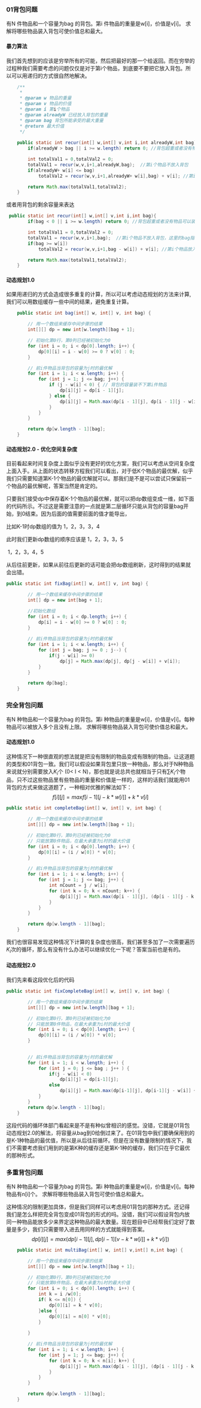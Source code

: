 ### 01背包问题

有N 件物品和一个容量为bag 的背包。第i 件物品的重量是w[i]，价值是v[i]。
求解将哪些物品装入背包可使价值总和最大。

#### 暴力算法

我们首先想到的应该是穷举所有的可能，然后把最好的那一个给返回。而在穷举的过程种我们需要考虑的问题仅仅是对于第i个物品，到底要不要把它放入背包。所以可以用递归的方式很自然地解决。

```java
    /**
     * 
     * @param w 物品的重量
     * @param v 物品的价值
     * @param i 第i个物品
     * @param alreadyW 已经放入背包的重量
     * @param bag 背包所能承受的最大重量
     * @return 最大价值
     */
    
    public static int recur(int[] w,int[] v,int i,int alreadyW,int bag){
        if(alreadyW > bag || i >= w.length) return 0; //背包超重或者没有物品可以装

        int totalVal1 = 0,totalVal2 = 0;
        totalVal1 = recur(w,v,i+1,alreadyW,bag);  //第i个物品不放入背包
        if(alreadyW+ w[i] <= bag)
            totalVal2 = recur(w,v,i+1,alreadyW+ w[i],bag) + v[i]; //第i个物品放入背包

        return Math.max(totalVal1,totalVal2);
    }
```

或者用背包的剩余容量来表达

```java
 public static int recur(int[] w,int[] v,int i,int bag){
        if(bag < 0 || i >= w.length) return 0; //背包超重或者没有物品可以装

        int totalVal1 = 0,totalVal2 = 0;
        totalVal1 = recur(w,v,i+1,bag);  //第i个物品不放入背包，这里的bag指的是剩余的容量
        if(bag >= w[i])
            totalVal2 = recur(w,v,i+1,bag - w[i]) + v[i]; //第i个物品放入背包

        return Math.max(totalVal1,totalVal2);
    }
```

#### 动态规划1.0

如果用递归的方式会造成很多重复的计算，所以可以考虑动态规划的方法来计算,我们可以用数组缓存一些中间的结果，避免重复计算。

```java
	public static int bag(int[] w, int[] v, int bag) {

		// 用一个数组来缓存中间步骤的结果
		int[][] dp = new int[w.length][bag + 1];

		// 初始化第0行，第0列已经被初始化为0
		for (int i = 0; i < dp[0].length; i++) {
			dp[0][i] = i - w[0] >= 0 ? v[0] : 0;
		}

		// 前i件物品当背包的容量为j时的最优解
		for (int i = 1; i < w.length; i++) {
			for (int j = 1; j <= bag; j++) {
				if (j - w[i] < 0) { // 背包的容量装不下第i件物品
					dp[i][j] = dp[i - 1][j];
				} else {
					dp[i][j] = Math.max(dp[i - 1][j], dp[i - 1][j - w[i]] + v[i]);
				}
			}
		}

		return dp[w.length - 1][bag];
	}
```

#### 动态规划2.0 - 优化空间复杂度

目前看起来时间复杂度上面似乎没有更好的优化方案，我们可以考虑从空间复杂度上面入手。从上面的状态转移方程我们可以看出，对于低K个物品的最优解，似乎我们只需要知道第K-1个物品的最优解就可以。那我们是不是可以尝试只保留前一个物品的最优解呢，答案当然是肯定的。

只要我们接受dp中保存着K-1个物品的最优解，就可以把dp数组变成一维，如下面的代码所示。不过这是需要注意的一点就是第二层循环只能从背包的容量bag开始，到0结束。因为后面的值需要前面的值才能导出，

比如K-1时dp数组的值为                                1，2，3，3，4

此时我们更新dp数组的顺序应该是             1，2，3，3，5

​                                                                          1，2，3，4，5                         

 从后往前更新，如果从前往后更新的话可能会把dp数组刷新，这时得到的结果就会出错。                                              

```java
public static int fixBag(int[] w, int[] v, int bag) {

		// 用一个数组来缓存中间步骤的结果
		int[] dp = new int[bag + 1];

	    //初始化数组
		for (int i = 0; i < dp.length; i++) {
			dp[i] = i - w[0] >= 0 ? w[0] : 0;
		}
		
		// 前i件物品当背包的容量为j时的最优解
		for (int i = 1; i < w.length; i++) {
			for (int j = bag; j >= 0 ; j--) {
				if(j - w[i] >= 0)
					dp[j] = Math.max(dp[j], dp[j - w[i]] + v[i]);
			}
		}

		return dp[bag];
	}
```



### 完全背包问题

有N 种物品和一个容量为bag 的背包。第i 种物品的重量是w[i]，价值是v[i]。每种物品可以被放入多个且没有上限。
求解将哪些物品装入背包可使价值总和最大。

#### 动态规划1.0

这种情况下一种很直观的想法就是把没有限制的物品变成有限制的物品，让这道题的类型和01背包一致。我们可以假设如果背包里只放一种物品，那么对于N种物品来说就分别需要放入$K_i$个 (0< I < N)，那也就是说总共也就相当于只有$\sum{K_i}$个物品，只不过这些物品里有些物品的重量和价值是一样的，这样的话我们就能用01背包的方式来做这道题了，一种相对优雅的解法如下：
$$
f[i][j] =max{f[i-1][j - k * w[i]]+ k * v[i]}
$$

```java
public static int completeBag(int[] w, int[] v, int bag) {

		// 用一个数组来缓存中间步骤的结果
		int[][] dp = new int[w.length][bag + 1];

		// 初始化第0行，第0列已经被初始化为0
		// 只能放第0件物品，在最大承重为i时的最大价值
		for (int i = 0; i < dp[0].length; i++) {
			dp[0][i] = (i / w[0]) * v[0];
		}

		// 前i件物品当背包的容量为j时的最优解
		for (int i = 1; i < w.length; i++) {
			for (int j = 1; j <= bag; j++) {
				int nCount = j / w[i];
				for (int k = 0; k < nCount; k++) {
					dp[i][j] = Math.max(dp[i - 1][j], (dp[i - 1][j - k * w[i]] + k * v[i]));
				}
			}
		}

		return dp[w.length - 1][bag];
	}
```

我们也很容易发现这种情况下计算的复杂度也很高，我们甚至多加了一次需要遍历$K_i$次的循环，那么有没有什么办法可以继续优化一下呢？答案当前也是有的。

#### 动态规划2.0

我们先来看这段优化后的代码

```java
public static int fixCompleteBag(int[] w, int[] v, int bag) {

		// 用一个数组来缓存中间步骤的结果
		int[][] dp = new int[w.length][bag + 1];

		// 初始化第0行，第0列已经被初始化为0
		// 只能放第0件物品，在最大承重为i时的最大价值
		for (int i = 0; i < dp[0].length; i++) {
			dp[0][i] = (i / w[0]) * v[0];
		}

	
		// 前i件物品当背包的容量为j时的最优解
		for (int i = 1; i < w.length; i++) {
			for (int j = 0; j <= bag ; j++ ) {
				if(j - w[i] < 0)
					dp[i][j] = dp[i-1][j];
				else
					dp[i][j] = Math.max(dp[i-1][j], dp[i-1][j - w[i]] + v[i]);
			}
		}
		return dp[w.length - 1][bag];
	}
```

这段代码的循环体部门看起来是不是有种似曾相识的感觉。没错，它就是01背包动态规划2.0的解法，将容量从bag到0给倒过来了。在01背包中我们要确保用到的是K-1种物品的最优值，所以是从后往前循环。但是在没有数量限制的情况下，我们不需要考虑我们用到的是第K种的缓存还是第K-1种的缓存，我们只在乎它最优的那种形式。

### 多重背包问题

有N 种物品和一个容量为bag 的背包。第i 种物品的重量是w[i]，价值是v[i]。每种物品有n[i]个。
求解将哪些物品装入背包可使价值总和最大。

这种情况的限制更加具体，但是我们同样可以考虑用01背包的那种方式。还记得我们是怎么样把完全背包变成01背包的形式的吗。没错，我们可以假设背包内放同一种物品能放多少来界定这种物品的最大数量。现在题目中已经帮我们定好了数量是多少，我们只需要带入进去用同样的方式就能得到答案。
$$
dp[i][j] = max(dp[i-1][j],dp[i-1][v-k*w[i]]+k*v[i])
$$

```java
	public static int multiBag(int[] w, int[] v,int[] n,int bag) {

		// 用一个数组来缓存中间步骤的结果
		int[][] dp = new int[w.length][bag + 1];

		// 初始化第0行，第0列已经被初始化为0
		// 只能放第0件物品，在最大承重为i时的最大价值
		for (int i = 0; i < dp[0].length; i++) {
			int k = i /w[0];
			if( k <= n[0]) {
				dp[0][i] = k * v[0];
			}else {
				dp[0][i] = n[0] * v[0];
			}
			
		}

		// 前i件物品当背包的容量为j时的最优解
		for (int i = 1; i < w.length; i++) {
			for (int j = 1; j <= bag; j++) {
				for (int k = 0; k < n[i]; k++) {
					dp[i][j] = Math.max(dp[i - 1][j], (dp[i - 1][j - k * w[i]] + k * v[i]));
				}
			}
		}

		return dp[w.length - 1][bag];
	}
```

